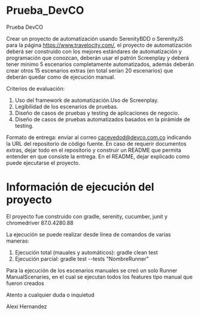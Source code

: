 # Prueba_DevCO
Prueba DevCO

Crear un proyecto de automatización usando SerenityBDD o SerenityJS para la página https://www.travelocity.com/, el proyecto de automatización deberá ser construido con los mejores estándares de automatización y programación que conozcan, deberán usar el patrón Screenplay y deberá tener mínimo 5 escenarios completamente automatizados, además deberán crear otros 15 escenarios extras (en total serían 20 escenarios) que deberán quedar como de ejecución manual.


Criterios de evaluación:

1. Uso del framework de automatización.Uso de Screenplay.
2. Legibilidad de los escenarios de pruebas.
3. Diseño de casos de pruebas y testing de aplicaciones de negocio.
4. Diseño de casos de pruebas automatizados basados en la pirámide de testing.

Formato de entrega: enviar al correo cacevedod@devco.com.co indicando la URL del repositorio de código fuente. En caso de requerir documentos extras, dejar todo en el repositorio y construir un README que permita entender en que consiste la entrega.
En el README, dejar explicado como puede ejecutarse el proyecto.

# Información de ejecución del proyecto

El proyecto fue construido con gradle, serenity, cucumber, junit y chromedriver 87.0.4280.88

La ejecución se puede realizar desde línea de comandos de varias maneras:

1. Ejecución total (mauales y automáticos): gradle clean test 
2. Ejecución parcial: gradle test --tests "NombreRunner"

Para la ejecución de los escenarios manuales se creó un solo Runner ManualScenaries, en el cual se ejecutan todos los features tipo manual que fueron creados

Atento a cualquier duda o inquietud 

Alexi Hernandez
